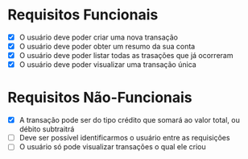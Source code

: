 # Requisitos Funcionais

- [x] O usuário deve poder criar uma nova transação
- [x] O usuário deve poder obter um resumo da sua conta
- [x] O usuário deve poder listar todas as trasações que já ocorreram
- [x] O usuário deve poder visualizar uma transação única

# Requisitos Não-Funcionais

- [x] A transação pode ser do tipo crédito que somará ao valor total, ou débito subtraitrá
- [ ] Deve ser possível identificarmos o usuário entre as requisições
- [ ] O usuário só pode visualizar transações o qual ele criou
